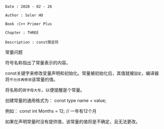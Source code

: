 ```
Date : 2020 - 02 - 26

Author : Soler HO

Book :C++ Primer Plus

Chapter : THREE
 
Description : const限定符
```
常量问题

符号名称指出了常量表示的内容。

const关键字来修改变量声明和初始化。常量被初始化后，其值就被`固定`，编译器将`不允许再修改`该常量的值。

将名称的`首字母大写`，以便提醒是个常量。

创建常量的通用格式为：
const type name = value;

例如：
const int Months = 12; // 一年有12个月

如果在声明常量时没有提供值，该常量的值将是不确定，且无法更改。



